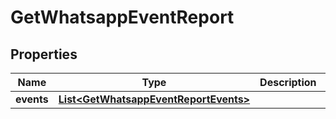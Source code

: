 
# GetWhatsappEventReport

## Properties
Name | Type | Description | Notes
------------ | ------------- | ------------- | -------------
**events** | [**List&lt;GetWhatsappEventReportEvents&gt;**](GetWhatsappEventReportEvents.md) |  |  [optional]



